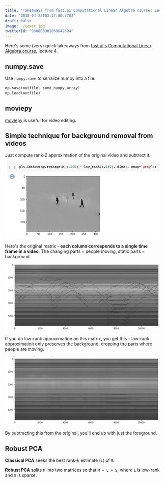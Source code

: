 ```yaml
---
title: "Takeaways from fast.ai Computational Linear Algebra course: Lecture 4"
date: '2018-04-22T03:17:00.770Z'
draft: false
image: ./cover.jpg
twitterId: "988008382060642304"
---
```


Here's some (very) quick takeaways from [fast.ai's Computational Linear Algebra course](http://www.fast.ai/2017/07/17/num-lin-alg/), lecture 4.

<post-separator></post-separator>

<div><responsive-iframe width="560" height="315" src="https://www.youtube.com/embed/Ys8R2nUTOAk" frameborder="0" allow="autoplay; encrypted-media" allowfullscreen></responsive-iframe></div>

## numpy.save

Use `numpy.save` to serialize numpy into a file.

```python
np.save(outfile, some_numpy_array)
np.load(outfile)
```

## moviepy

[moviepy](https://github.com/Zulko/moviepy) is useful for video editing.

## Simple technique for background removal from videos

Just compute rank-2 approximation of the original video and subtract it.

![](./bg-removal.png)

Here's the original matrix - **each column corresponds to a single time frame in a video**. The changing parts = people moving, static parts = background.

![](./orig.png)

If you do low-rank approximation on this matrix, you get this - low-rank approximation only preserves the background, dropping the parts where people are moving.

![](./after.png)

By subtracting this from the original, you'll end up with just the foreground.

## Robust PCA

**Classical PCA** seeks the best rank-k estimate (`L`) of `M`.

**Robust PCA** splits `M` into two matrices so that `M = L + S`, where `L` is low-rank and `S` is sparse.
